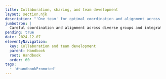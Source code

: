 ```yaml
---
title: Collaboration, sharing, and team development
layout: section.njk
description: "'One team' for optimal coordination and alignment across diverse boundaries"
jumbotron: |
  Careful coordination and alignment across diverse groups and integrating skill-sets together is essential to meet client expectations and project goals, but it requires hard work to make it possible
pending: true
date: 2024-12-07
eleventyNavigation:
  key: Collaboration and team development
  parent: Handbook
  root: Handbook
  order: 60
tags:
  - '#handbookPromoted'
---
```

